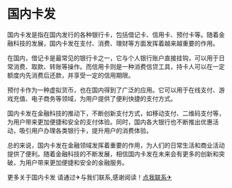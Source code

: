 # 国内卡发

国内卡发是指在国内发行的各种银行卡，包括借记卡、信用卡、预付卡等。随着金融科技的发展，国内卡发在支付、消费、理财等方面发挥着越来越重要的作用。

在国内，借记卡是最常见的银行卡之一，它与个人银行账户直接挂钩，可以用于日常消费、取款、转账等操作。而信用卡则是一种消费信贷工具，持卡人可以在一定额度内先消费后还款，并享受一定的信用期限。

预付卡作为一种虚拟货币，也在国内得到了广泛的应用。它可以用于在线支付、游戏充值、电子商务等领域，为用户提供了便利快捷的支付方式。

国内卡发在金融科技的推动下，不断创新支付方式，如移动支付、二维码支付等，为用户带来更加便捷和安全的支付体验。同时，国内各大银行也不断推出优惠活动，吸引用户办理各类银行卡，提升用户的消费体验。

总的来说，国内卡发在金融领域发挥着重要的作用，为人们的日常生活和商业活动提供了便利。随着金融科技的不断发展，相信国内卡发在未来会有更多的创新和突破，为用户带来更加便捷和安全的金融服务。

更多关于国内卡发 请通过✈与我们联系,感谢阅读！[点我联系✈](https://docs.k02.cc)
